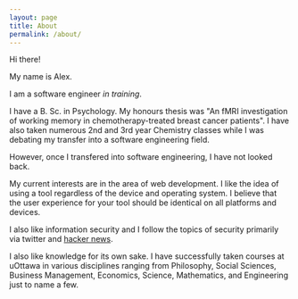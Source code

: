 ```yaml
---
layout: page
title: About
permalink: /about/
---
```


Hi there!

My name is Alex.

I am a software engineer *in training*.

I have a B. Sc.
in Psychology. My honours thesis was "An fMRI investigation of working memory in chemotherapy-treated breast cancer patients".
I have also taken numerous 2nd and 3rd year Chemistry classes while I was debating
my transfer into a software engineering field.

However, once I transfered into software engineering, I have not looked back.

My current interests are in the area of web development.
I like the idea of using a tool regardless of the device and operating
system. I believe that the user experience for your tool should be
identical on all platforms and devices.

I also like information security and I follow the topics of security primarily via
twitter and [hacker news](https://news.ycombinator.com).

I also like knowledge for its own sake.
I have successfully taken courses at uOttawa in various disciplines ranging from
Philosophy, Social Sciences, Business Management, Economics, Science,
Mathematics, and Engineering just to name a few.
